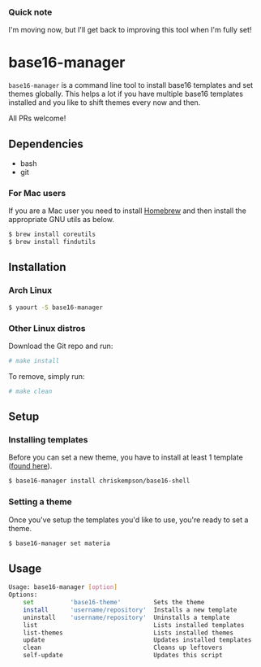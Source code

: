 ### Quick note
I'm moving now, but I'll get back to improving this tool when I'm fully set!

# base16-manager
`base16-manager` is a command line tool to install base16 templates and set themes globally. This helps a lot if you have multiple base16 templates installed and you like to shift themes every now and then.

All PRs welcome!

## Dependencies
* bash
* git

### For Mac users
If you are a Mac user you need to install [Homebrew](https://brew.sh/index_se.html) and then install the appropriate GNU utils as below.
```sh
$ brew install coreutils
$ brew install findutils
```

## Installation
### Arch Linux
```sh
$ yaourt -S base16-manager
```

### Other Linux distros
Download the Git repo and run:
```sh
# make install
```

To remove, simply run:
```sh
# make clean
```

## Setup
### Installing templates
Before you can set a new theme, you have to install at least 1 template ([found here](https://github.com/chriskempson/base16)).
```sh
$ base16-manager install chriskempson/base16-shell
```

### Setting a theme
Once you've setup the templates you'd like to use, you're ready to set a theme.
```sh
$ base16-manager set materia
```

## Usage
```sh
Usage: base16-manager [option]
Options:
    set          'base16-theme'         Sets the theme
    install      'username/repository'  Installs a new template
    uninstall    'username/repository'  Uninstalls a template
    list                                Lists installed templates
    list-themes                         Lists installed themes
    update                              Updates installed templates
    clean                               Cleans up leftovers
    self-update                         Updates this script
```
